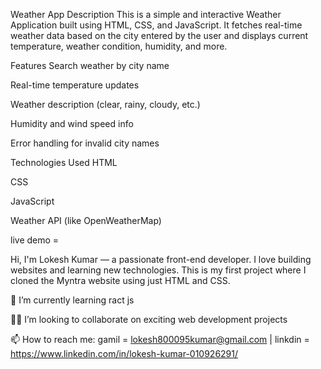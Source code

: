 Weather App
Description
This is a simple and interactive Weather Application built using HTML, CSS, and JavaScript.
It fetches real-time weather data based on the city entered by the user and displays current temperature, weather condition, humidity, and more.

Features
Search weather by city name

Real-time temperature updates

Weather description (clear, rainy, cloudy, etc.)

Humidity and wind speed info

Error handling for invalid city names

Technologies Used
HTML

CSS

JavaScript

Weather API (like OpenWeatherMap) 

live demo = 


Hi, I'm Lokesh Kumar — a passionate front-end developer.
I love building websites and learning new technologies.
This is my first project where I cloned the Myntra website using just HTML and CSS.

🌱 I’m currently learning ract js

👯‍♂️ I’m looking to collaborate on exciting web development projects

📫 How to reach me: 
gamil = lokesh800095kumar@gmail.com |
linkdin = https://www.linkedin.com/in/lokesh-kumar-010926291/
